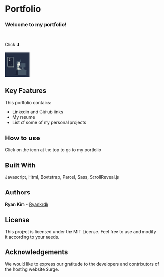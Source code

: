 # Portfolio

### Welcome to my portfolio!
<br>

Click ⬇<br><br>
<a href="https://ryankrdh.surge.sh/" target="_blank">
  <img src="src/assets/programmer1.gif" alt="Click to go to my portfolio" width="80" height="80">
</a>


## Key Features

This portfolio contains:

* Linkedin and Github links
* My resume
* List of some of my personal projects

## How to use

Click on the icon at the top to go to my portfolio

## Built With

Javascript, Html, Bootstrap, Parcel, Sass, ScrollReveal.js

## Authors

**Ryan Kim** - [Ryankrdh](https://github.com/ryankrdh)

## License

This project is licensed under the MIT License. Feel free to use and modify it according to your needs.

## Acknowledgements

We would like to express our gratitude to the developers and contributors of the hosting website Surge.
